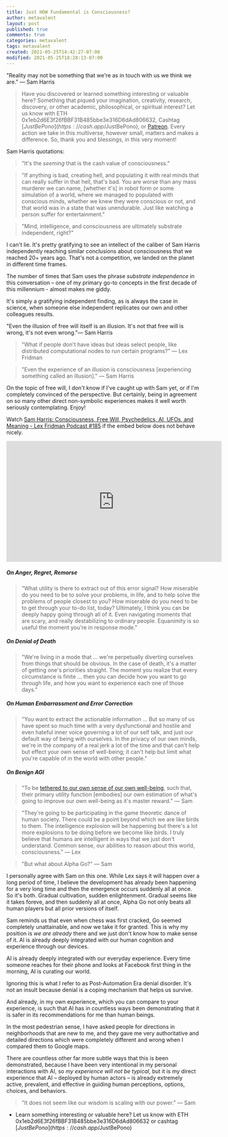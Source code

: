```yaml
---
title: Just HOW Fundamental is Consciousness?
author: metavalent
layout: post
published: true
comments: true
categories: metavalent
tags: metavalent
created: 2021-05-25T14:42:27-07:00
modified: 2021-05-25T18:28:13-07:00
---
```


"Reality may not be something that we're as in touch with us we think we are.” — Sam Harris

> Have you discovered or learned something interesting or valuable here? Something that piqued your imagination, creativity, research, discovery, or other academic, philosophical, or spiritual interest? Let us know with ETH 0x1eb2d6E3f26fBBF31B485bbe3e316D6dAd806632, Cashtag [$JustBePono](https://cash.app/$JustBePono), or [Patreon](https://patreon.com/metavalent). Every action we take in this multiverse, however small, matters and makes a difference. So, thank you and blessings, in this very moment!

Sam Harris quotations:

> "It's the *seeming* that is the cash value of consciousness."

> "If anything is bad, creating hell, and populating it with real minds that can really suffer in that hell, that's bad. You are worse than any mass murderer we can name, [whether it's] in robot form or some simulation of a world, where we managed to populated with conscious minds, whether we knew they were conscious or not, and that world was in a state that was unendurable. Just like watching a person suffer for entertainment."

> "Mind, intelligence, and consciousness are ultimately substrate independent, right?"

I can't lie. It's pretty gratifying to see an intellect of the caliber of Sam Harris independently reaching similar conclusions about consciousness that we reached 20+ years ago. That's not a competition, we landed on the planet in different time frames. 

The number of times that Sam uses the phrase *substrate independence* in this conversation – one of my primary go-to concepts in the first decade of this millennium - almost makes me giddy. 

It's simply a gratifying independent finding, as is always the case in science, when someone else independent replicates our own and other colleagues results.

"Even the illusion of free will itself is an illusion. It's not that free will is wrong, it's not even wrong."— Sam Harris

> "What if people don't have ideas but ideas select people, like distributed computational nodes to run certain programs?" — Lex Fridman

> "Even the experience of an illusion is consciousness [experiencing something called an illusion]." — Sam Harris

On the topic of free will, I don't know if I've caught up with Sam yet, or if I'm completely convinced of the perspective. But certainly, being in agreement on so many other direct non-symbolic experiences makes it well worth seriously contemplating. Enjoy!

Watch [Sam Harris: Consciousness, Free Will, Psychedelics, AI, UFOs, and Meaning - Lex Fridman Podcast #185](https://youtu.be/4dC_nRYIDZU) if the embed below does not behave nicely. 

<div class="embed-container"><iframe width="560" height="315" src="https://www.youtube.com/embed/4dC_nRYIDZU" title="YouTube video player" frameborder="0" allow="accelerometer; autoplay; clipboard-write; encrypted-media; gyroscope; picture-in-picture" allowfullscreen></iframe></div>

##### On Anger, Regret, Remorse

> "What utility is there to extract out of this error signal? How miserable do you need to be to solve your problems, in life, and to help solve the problems of people closest to you? How miserable do you need to be to get through your to-do list, today? Ultimately, I think you can be deeply happy going through all of it. Even navigating moments that are scary, and really destabilizing to ordinary people. Equanimity is so useful the moment you're in response mode."

##### On Denial of Death

> "We're living in a mode that ... we're perpetually diverting ourselves from things that should be obvious. In the case of death, it's a matter of getting one's priorities straight. The moment you realize that every circumstance is finite ... then you can decide how you want to go through life, and how you want to experience each one of those days." 

##### On Human Embarrassment and Error Correction

> "You want to extract the actionable information ... But so many of us have spent so much time with a very dysfunctional and hostile and even hateful inner voice governing a lot of our self talk, and just our default way of being with ourselves. In the privacy of our own minds, we're in the company of a real jerk a lot of the time and that can't help but effect your own sense of well-being; it can't help but limit what you're capable of in the world with other people."

##### On Benign AGI

> "To be [tethered to our own sense of our own well-being](https://youtu.be/4dC_nRYIDZU?t=2h14m33s), such that, their primary utility function [embodies] our own estimation of what's going to improve our own well-being as it's master reward." — Sam

> "They're going to be participating in the game theoretic dance of human society. There could be a point beyond which we are like birds to them. The intelligence explosion will be happening but there's a lot more explosions to be doing before we become like birds. I truly believe that humans are intelligent in ways that we just don't understand. Common sense, our abilities to reason about this world, consciousness." — Lex

> "But what about Alpha Go?" — Sam

I personally agree with Sam on this one. While Lex says it will happen over a long period of time, I believe the development has already been happening for a very long time and then the emergence occurs suddenly all at once. So it's both. Gradual cultivation, sudden enlightenment. Gradual seems like it takes foreve, and then suddenly all at once, Alpha Go not only beats all human players but all prior versions of itself.

Sam reminds us that even when chess was first cracked, Go seemed completely unattainable, and now we take it for granted. This is why my position is *we are already* there and we just don't know how to make sense of it. AI is already deeply integrated with our human cognition and experience through our devices.

AI is already deeply integrated with our everyday experience. Every time someone reaches for their phone and looks at Facebook first thing in the morning, AI is curating our world.

Ignoring this is what I refer to as Post-Automation Era denial disorder. It's not an insult because denial is a coping mechanism that helps us survive.

And already, in my own experience, which you can compare to your experience, is such that AI has in countless ways been demonstrating that it is safer in its recommendations for me than human beings. 

In the most pedestrian sense, I have asked people for directions in neighborhoods that are new to me, and they gave me very authoritative and detailed directions which were completely different and wrong when I compared them to Google maps.

There are countless other far more subtle ways that this is been demonstrated, because I have been very intentional in my personal interactions with AI, so *my experience will not be typical*, but it is my direct experience that AI – deployed by human actors – is already extremely active, prevalent, and effective in guiding human perceptions, options, choices, and behaviors.

> "It does not seem like our wisdom is scaling with our power." — Sam

* Learn something interesting or valuable here? Let us know with ETH 0x1eb2d6E3f26fBBF31B485bbe3e316D6dAd806632 or cashtag [$JustBePono](https://cash.app/$JustBePono)

